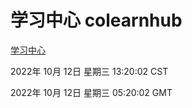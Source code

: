 # 学习中心 colearnhub
[学习中心](http://27.19.33.125:56308/colearnhub/)

2022年 10月 12日 星期三 13:20:02 CST

2022年 10月 12日 星期三 05:20:02 GMT
